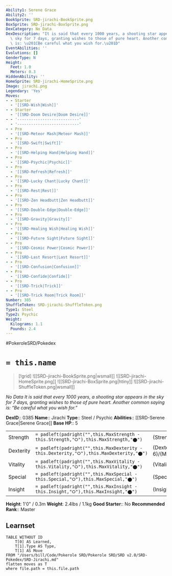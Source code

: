 ```yaml
---
Ability1: Serene Grace
Ability2: ''
BookSprite: SRD-jirachi-BookSprite.png
BoxSprite: SRD-jirachi-BoxSprite.png
DexCategory: No Data
DexDescription: "It is said that every 1000 years, a shooting star appears in the\
  \ sky for 7 days, granting wishes to those of pure heart. Another common saying\
  \ is: \u201CBe careful what you wish for.\u201D"
EventAbilities: ''
Evolutions: []
GenderType: N
Height:
  Feet: 1.0
  Meters: 0.3
HiddenAbility: ''
HomeSprite: SRD-jirachi-HomeSprite.png
Image: jirachi.png
Legendary: 'Yes'
Moves:
- - Starter
  - '[[SRD-Wish|Wish]]'
- - Starter
  - '[[SRD-Doom Desire|Doom Desire]]'
- - '---------------------------'
  - '---------------------------'
- - Pro
  - '[[SRD-Meteor Mash|Meteor Mash]]'
- - Pro
  - '[[SRD-Swift|Swift]]'
- - Pro
  - '[[SRD-Helping Hand|Helping Hand]]'
- - Pro
  - '[[SRD-Psychic|Psychic]]'
- - Pro
  - '[[SRD-Refresh|Refresh]]'
- - Pro
  - '[[SRD-Lucky Chant|Lucky Chant]]'
- - Pro
  - '[[SRD-Rest|Rest]]'
- - Pro
  - '[[SRD-Zen Headbutt|Zen Headbutt]]'
- - Pro
  - '[[SRD-Double-Edge|Double-Edge]]'
- - Pro
  - '[[SRD-Gravity|Gravity]]'
- - Pro
  - '[[SRD-Healing Wish|Healing Wish]]'
- - Pro
  - '[[SRD-Future Sight|Future Sight]]'
- - Pro
  - '[[SRD-Cosmic Power|Cosmic Power]]'
- - Pro
  - '[[SRD-Last Resort|Last Resort]]'
- - Pro
  - '[[SRD-Confusion|Confusion]]'
- - Pro
  - '[[SRD-Confide|Confide]]'
- - Pro
  - '[[SRD-Trick|Trick]]'
- - Pro
  - '[[SRD-Trick Room|Trick Room]]'
Number: 385
ShuffleToken: SRD-jirachi-ShuffleToken.png
Type1: Steel
Type2: Psychic
Weight:
  Kilograms: 1.1
  Pounds: 2.4
---
```


#PokeroleSRD/Pokedex

# `= this.name`

> [!grid]
> ![[SRD-jirachi-BookSprite.png|wsmall]]
> ![[SRD-jirachi-HomeSprite.png]]
> ![[SRD-jirachi-BoxSprite.png|htiny]]
> ![[SRD-jirachi-ShuffleToken.png|wsmall]]


*No Data*
*It is said that every 1000 years, a shooting star appears in the sky for 7 days, granting wishes to those of pure heart. Another common saying is: “Be careful what you wish for.”*

**DexID**:: 0385
**Name**:: Jirachi
**Type**:: Steel / Psychic
**Abilities**:: [[SRD-Serene Grace|Serene Grace]]
**Base HP**:: 5

|           |                                                                                        |                                          |
| --------- | -------------------------------------------------------------------------------------- | ---------------------------------------- |
| Strength  | `= padleft(padright("",this.MaxStrength - this.Strength,"⭘"),this.MaxStrength,"⬤")`    | (Strength::6)/(MaxStrength::6)   |
| Dexterity | `= padleft(padright("",this.MaxDexterity - this.Dexterity,"⭘"),this.MaxDexterity,"⬤")` | (Dexterity:: 6)/(MaxDexterity::6) |
| Vitality  | `= padleft(padright("",this.MaxVitality - this.Vitality,"⭘"),this.MaxVitality,"⬤")`    | (Vitality::6)/(MaxVitality::6)   |
| Special   | `= padleft(padright("",this.MaxSpecial - this.Special,"⭘"),this.MaxSpecial,"⬤")`       | (Special::6)/(MaxSpecial::6)     |
| Insight   | `= padleft(padright("",this.MaxInsight - this.Insight,"⭘"),this.MaxInsight,"⬤")`       | (Insight::6)/(MaxInsight::6)     |

**Height**: 1'0" / 0.3m
**Weight**: 2.4lbs / 1.1kg
**Good Starter**:: No
**Recommended Rank**:: Master

## Learnset

```dataview
TABLE WITHOUT ID
    T[0] AS Learned,
    T[1].Type AS Type,
    T[1] AS Move
FROM "/Users/bill/Code/Pokerole SRD/Pokerole SRD/SRD v2.0/SRD-Pokedex/SRD-Jirachi.md"
flatten moves as T
where file.path = this.file.path
```
